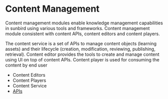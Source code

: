 # Content Management

Content management modules enable knowledge management capabilities in sunbird using various tools and frameworks. Content management module consistent with content APIs, content editors and content players.

The content service is a set of APIs to manage content objects (learning assets) and their lifecycle (creation, modification, reviewing, publishing, retrieval). Content editor provides the tools to create and manage content using UI on top of content APIs. Content player is used for consuming the content by end user

* Content Editors
* Content Players
* Content Service
* [APIs](content-service/content-api.md)
